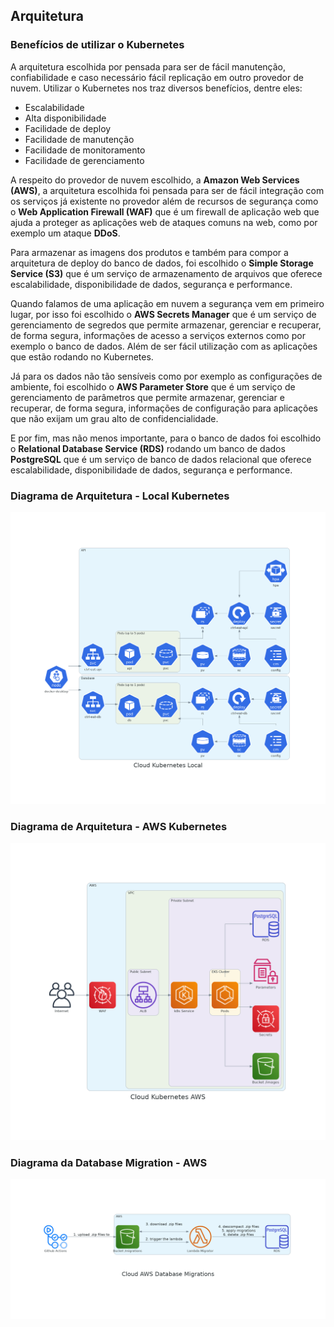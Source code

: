 ## Arquitetura

### Benefícios de utilizar o Kubernetes

A arquitetura escolhida por pensada para ser de fácil manutenção, confiabilidade e caso necessário fácil replicação em outro provedor de nuvem. Utilizar o Kubernetes nos traz diversos benefícios, dentre eles:
- Escalabilidade
- Alta disponibilidade
- Facilidade de deploy
- Facilidade de manutenção
- Facilidade de monitoramento
- Facilidade de gerenciamento

A respeito do provedor de nuvem escolhido, a **Amazon Web Services (AWS)**, a arquitetura escolhida foi pensada para ser de fácil integração com os serviços já existente no provedor além de recursos de segurança como o **Web Application Firewall (WAF)** que é um firewall de aplicação web que ajuda a proteger as aplicações web de ataques comuns na web, como por exemplo um ataque **DDoS**.

Para armazenar as imagens dos produtos e também para compor a arquitetura de deploy do banco de dados, foi escolhido o **Simple Storage Service (S3)** que é um serviço de armazenamento de arquivos que oferece escalabilidade, disponibilidade de dados, segurança e performance.

Quando falamos de uma aplicação em nuvem a segurança vem em primeiro lugar, por isso foi escolhido o **AWS Secrets Manager** que é um serviço de gerenciamento de segredos que permite armazenar, gerenciar e recuperar, de forma segura, informações de acesso a serviços externos como por exemplo o banco de dados. Além de ser fácil utilização com as aplicações que estão rodando no Kubernetes.

Já para os dados não tão sensíveis como por exemplo as configurações de ambiente, foi escolhido o **AWS Parameter Store** que é um serviço de gerenciamento de parâmetros que permite armazenar, gerenciar e recuperar, de forma segura, informações de configuração para aplicações que não exijam um grau alto de confidencialidade.

E por fim, mas não menos importante, para o banco de dados foi escolhido o **Relational Database Service (RDS)** rodando um banco de dados **PostgreSQL** que é um serviço de banco de dados relacional que oferece escalabilidade, disponibilidade de dados, segurança e performance.

### Diagrama de Arquitetura - Local Kubernetes

![local-kubernetes](../../infra/cloud_kubernetes_local.png)

### Diagrama de Arquitetura - AWS Kubernetes

![aws-kubernetes](../../infra/cloud_kubernetes_aws.png)

### Diagrama da Database Migration - AWS

![aws-database-migration](../../infra/cloud_aws_database_migrations.png)